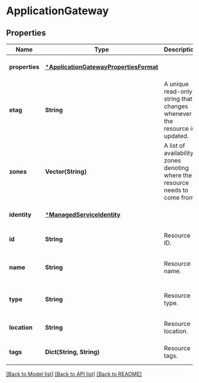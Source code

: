 # ApplicationGateway


## Properties
Name | Type | Description | Notes
------------ | ------------- | ------------- | -------------
**properties** | [***ApplicationGatewayPropertiesFormat**](ApplicationGatewayPropertiesFormat.md) |  | [optional] [default to nothing]
**etag** | **String** | A unique read-only string that changes whenever the resource is updated. | [optional] [readonly] [default to nothing]
**zones** | **Vector{String}** | A list of availability zones denoting where the resource needs to come from. | [optional] [default to nothing]
**identity** | [***ManagedServiceIdentity**](ManagedServiceIdentity.md) |  | [optional] [default to nothing]
**id** | **String** | Resource ID. | [optional] [default to nothing]
**name** | **String** | Resource name. | [optional] [readonly] [default to nothing]
**type** | **String** | Resource type. | [optional] [readonly] [default to nothing]
**location** | **String** | Resource location. | [optional] [default to nothing]
**tags** | **Dict{String, String}** | Resource tags. | [optional] [default to nothing]


[[Back to Model list]](../README.md#models) [[Back to API list]](../README.md#api-endpoints) [[Back to README]](../README.md)


